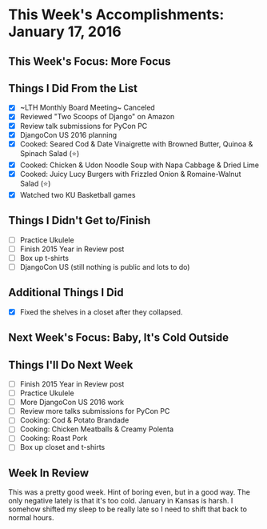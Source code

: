 
# This Week's Accomplishments: January 17, 2016

## This Week's Focus: More Focus

## Things I Did From the List

- [x] ~LTH Monthly Board Meeting~ Canceled
- [x] Reviewed "Two Scoops of Django" on Amazon
- [x] Review talk submissions for PyCon PC
- [x] DjangoCon US 2016 planning
- [x] Cooked: Seared Cod & Date Vinaigrette with Browned Butter, Quinoa & Spinach Salad (:star:)
- [x] Cooked: Chicken & Udon Noodle Soup with Napa Cabbage & Dried Lime
- [x] Cooked: Juicy Lucy Burgers with Frizzled Onion & Romaine-Walnut Salad (:star:)
- [x] Watched two KU Basketball games

## Things I Didn't Get to/Finish

- [ ] Practice Ukulele
- [ ] Finish 2015 Year in Review post
- [ ] Box up t-shirts
- [ ] DjangoCon US (still nothing is public and lots to do)

## Additional Things I Did

- [x] Fixed the shelves in a closet after they collapsed.

## Next Week's Focus: Baby, It's Cold Outside

## Things I'll Do Next Week

- [ ] Finish 2015 Year in Review post
- [ ] Practice Ukulele
- [ ] More DjangoCon US 2016 work
- [ ] Review more talks submissions for PyCon PC
- [ ] Cooking: Cod & Potato Brandade
- [ ] Cooking: Chicken Meatballs & Creamy Polenta
- [ ] Cooking: Roast Pork
- [ ] Box up closet and t-shirts

## Week In Review

This was a pretty good week. Hint of boring even, but in a good way. The only negative lately is that it's too cold. January in Kansas is harsh. I somehow shifted my sleep to be really late so I need to shift that back to normal hours.
